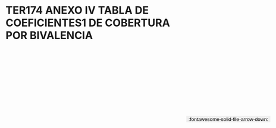 
# TER174 ANEXO IV TABLA DE COEFICIENTES1 DE COBERTURA POR BIVALENCIA

<a href='../TER174 ANEXO IV TABLA DE COEFICIENTES1 DE COBERTURA POR BIVALENCIA.pdf' download>
<button class='md-button -primary' 
id='download-btn' style="position: fixed; top: 10%; right: 20px; 
        transform: translateY(-50%); z-index: 1000;  border: none; ">
:fontawesome-solid-file-arrow-down: 
</button>
</a>

<div 
    id='../TER174 ANEXO IV TABLA DE COEFICIENTES1 DE COBERTURA POR BIVALENCIA.pdf' 
    data-pdf-url='../TER174 ANEXO IV TABLA DE COEFICIENTES1 DE COBERTURA POR BIVALENCIA.pdf'
    style=' width: 100%; height: auto;overflow: auto;'>
</div>

